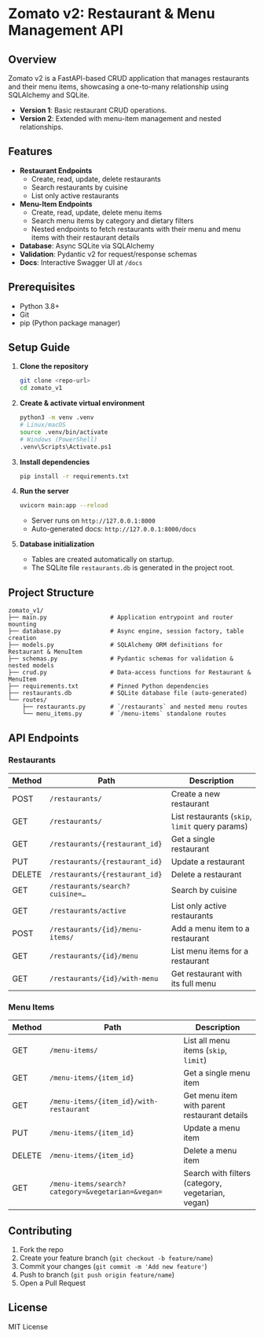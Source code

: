 # Zomato v2: Restaurant & Menu Management API

## Overview
Zomato v2 is a FastAPI-based CRUD application that manages restaurants and their menu items, showcasing a one-to-many relationship using SQLAlchemy and SQLite.

- **Version 1**: Basic restaurant CRUD operations.
- **Version 2**: Extended with menu-item management and nested relationships.

## Features
- **Restaurant Endpoints**  
  - Create, read, update, delete restaurants  
  - Search restaurants by cuisine  
  - List only active restaurants  
- **Menu-Item Endpoints**  
  - Create, read, update, delete menu items  
  - Search menu items by category and dietary filters  
  - Nested endpoints to fetch restaurants with their menu and menu items with their restaurant details  
- **Database**: Async SQLite via SQLAlchemy  
- **Validation**: Pydantic v2 for request/response schemas  
- **Docs**: Interactive Swagger UI at `/docs`

## Prerequisites
- Python 3.8+  
- Git  
- pip (Python package manager)

## Setup Guide

1. **Clone the repository**
   ```bash
   git clone <repo-url>
   cd zomato_v1
   ```

2. **Create & activate virtual environment**
   ```bash
   python3 -m venv .venv
   # Linux/macOS
   source .venv/bin/activate
   # Windows (PowerShell)
   .venv\Scripts\Activate.ps1
   ```

3. **Install dependencies**
   ```bash
   pip install -r requirements.txt
   ```

4. **Run the server**
   ```bash
   uvicorn main:app --reload
   ```
   - Server runs on `http://127.0.0.1:8000`
   - Auto-generated docs: `http://127.0.0.1:8000/docs`

5. **Database initialization**
   - Tables are created automatically on startup.
   - The SQLite file `restaurants.db` is generated in the project root.

## Project Structure
```
zomato_v1/
├── main.py                  # Application entrypoint and router mounting
├── database.py              # Async engine, session factory, table creation
├── models.py                # SQLAlchemy ORM definitions for Restaurant & MenuItem
├── schemas.py               # Pydantic schemas for validation & nested models
├── crud.py                  # Data-access functions for Restaurant & MenuItem
├── requirements.txt         # Pinned Python dependencies
├── restaurants.db           # SQLite database file (auto-generated)
└── routes/
    ├── restaurants.py       # `/restaurants` and nested menu routes
    └── menu_items.py        # `/menu-items` standalone routes
```

## API Endpoints

### Restaurants
| Method | Path                                  | Description                                      |
| ------ | ------------------------------------- | ------------------------------------------------ |
| POST   | `/restaurants/`                       | Create a new restaurant                          |
| GET    | `/restaurants/`                       | List restaurants (`skip`, `limit` query params)  |
| GET    | `/restaurants/{restaurant_id}`        | Get a single restaurant                          |
| PUT    | `/restaurants/{restaurant_id}`        | Update a restaurant                              |
| DELETE | `/restaurants/{restaurant_id}`        | Delete a restaurant                              |
| GET    | `/restaurants/search?cuisine=…`       | Search by cuisine                                |
| GET    | `/restaurants/active`                 | List only active restaurants                     |
| POST   | `/restaurants/{id}/menu-items/`       | Add a menu item to a restaurant                  |
| GET    | `/restaurants/{id}/menu`              | List menu items for a restaurant                 |
| GET    | `/restaurants/{id}/with-menu`         | Get restaurant with its full menu                |

### Menu Items
| Method | Path                                           | Description                                      |
| ------ | ---------------------------------------------- | ------------------------------------------------ |
| GET    | `/menu-items/`                                 | List all menu items (`skip`, `limit`)            |
| GET    | `/menu-items/{item_id}`                        | Get a single menu item                           |
| GET    | `/menu-items/{item_id}/with-restaurant`        | Get menu item with parent restaurant details     |
| PUT    | `/menu-items/{item_id}`                        | Update a menu item                               |
| DELETE | `/menu-items/{item_id}`                        | Delete a menu item                               |
| GET    | `/menu-items/search?category=&vegetarian=&vegan=` | Search with filters (category, vegetarian, vegan)|

## Contributing
1. Fork the repo  
2. Create your feature branch (`git checkout -b feature/name`)  
3. Commit your changes (`git commit -m 'Add new feature'`)  
4. Push to branch (`git push origin feature/name`)  
5. Open a Pull Request

## License
MIT License

